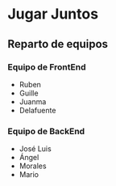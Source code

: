 # Jugar Juntos

## Reparto de equipos

### Equipo de FrontEnd
- Ruben
- Guille
- Juanma
- Delafuente

### Equipo de BackEnd
- José Luis
- Ángel
- Morales
- Mario